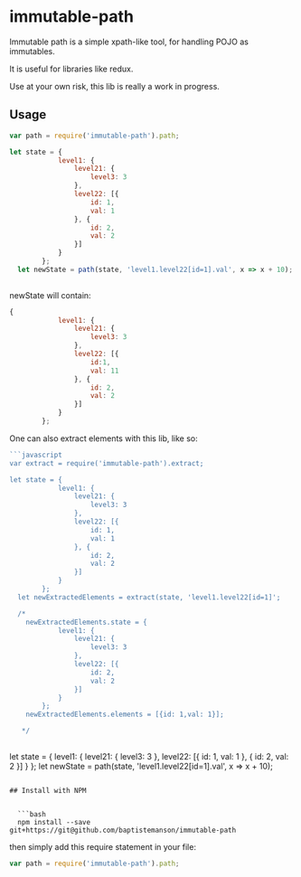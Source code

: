 # immutable-path
Immutable path is a simple xpath-like tool, for handling POJO as immutables.

It is useful for libraries like redux.

Use at your own risk, this lib is really a work in progress.

## Usage

```javascript
var path = require('immutable-path').path;

let state = {
            level1: {
                level21: {
                    level3: 3
                },
                level22: [{
                    id: 1,
                    val: 1
                }, {
                    id: 2,
                    val: 2
                }]
            }
        };
  let newState = path(state, 'level1.level22[id=1].val', x => x + 10);
  
```

newState will contain:
```javascript
{
            level1: {
                level21: {
                    level3: 3
                },
                level22: [{
                    id:1,
                    val: 11
                }, {
                    id: 2,
                    val: 2
                }]
            }
        };
  ```

One can also extract elements with this lib, like so:

```javascript
```javascript
var extract = require('immutable-path').extract;

let state = {
            level1: {
                level21: {
                    level3: 3
                },
                level22: [{
                    id: 1,
                    val: 1
                }, {
                    id: 2,
                    val: 2
                }]
            }
        };
  let newExtractedElements = extract(state, 'level1.level22[id=1]';

  /*
    newExtractedElements.state = {
            level1: {
                level21: {
                    level3: 3
                },
                level22: [{
                    id: 2,
                    val: 2
                }]
            }
        };
    newExtractedElements.elements = [{id: 1,val: 1}];

   */
  
```
let state = {
            level1: {
                level21: {
                    level3: 3
                },
                level22: [{
                    id: 1,
                    val: 1
                }, {
                    id: 2,
                    val: 2
                }]
            }
        };
  let newState = path(state, 'level1.level22[id=1].val', x => x + 10);
  
```

## Install with NPM
  

  ```bash
  npm install --save git+https://git@github.com/baptistemanson/immutable-path
  ```
  then simply add this require statement in your file:
  ```javascript
  var path = require('immutable-path').path;
  ```
